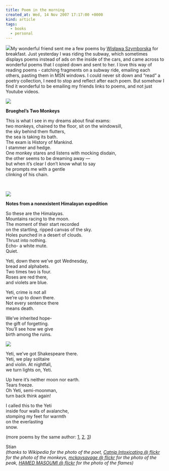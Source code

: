 ```yaml
---
title: Poem in the morning
created_at: Wed, 14 Nov 2007 17:17:00 +0000
kind: article
tags:
  - books
  - personal
---
```


![](http://upload.wikimedia.org/wikipedia/commons/thumb/3/3f/Szymborska.jpg/260px-Szymborska.jpg)My
wonderful friend sent me a few poems by [Wisława
Szymborska](http://en.wikipedia.org/wiki/Wislawa_Szymborska) for
breakfast. Just yesterday I was riding the subway, which sometimes
displays poems instead of ads on the inside of the cars, and came across
to wonderful poems that I copied down and sent to her. I love this way
of reading poems - catching fragments on a subway ride, emailing each
others, pasting them in MSN windows. I could never sit down and “read” a
poetry collection, I need to stop and reflect after each poem. But
somehow I find it wonderful to be emailing my friends links to poems,
and not just Youtube videos.

**![](http://farm1.static.flickr.com/112/294622423_e14170f41c_m.jpg)**

**Brueghel’s Two Monkeys**

This is what I see in my dreams about final exams:\
 two monkeys, chained to the floor, sit on the windowsill,\
 the sky behind them flutters,\
 the sea is taking its bath.\
 The exam is History of Mankind.\
 I stammer and hedge.\
 One monkey stares and listens with mocking disdain,\
 the other seems to be dreaming away —\
 but when it’s clear I don’t know what to say\
 he prompts me with a gentle\
 clinking of his chain.

 

**![](http://farm1.static.flickr.com/206/499173450_3f289c0455_m.jpg)**

**Notes from a nonexistent Himalayan expedition**

So these are the Himalayas.\
 Mountains racing to the moon.\
 The moment of their start recorded\
 on the startling, ripped canvas of the sky.\
 Holes punched in a desert of clouds.\
 Thrust into nothing.\
 Echo- a white mute.\
 Quiet.

Yeti, down there we’ve got Wednesday,\
 bread and alphabets.\
 Two times two is four.\
 Roses are red there,\
 and violets are blue.

Yeti, crime is not all\
 we’re up to down there.\
 Not every sentence there\
 means death.

We’ve inherited hope-\
 the gift of forgetting.\
 You’ll see how we give\
 birth among the ruins.

![](http://farm1.static.flickr.com/226/494768531_32ff2395fa_m.jpg)

Yeti, we’ve got Shakespeare there.\
 Yeti, we play solitaire\
 and violin. At nightfall,\
 we turn lights on, Yeti.

Up here it’s neither moon nor earth.\
 Tears freeze.\
 Oh Yeti, semi-moonman,\
 turn back think again!

I called this to the Yeti\
 inside four walls of avalanche,\
 stomping my feet for warmth\
 on the everlasting\
 snow.

(more poems by the same author: [1](http://www.polishworld.com/wsz/),
[2](http://www.mission.net/poland/warsaw/literature/poems/cat.htm),
[3](http://www.blesok.com.mk/tekst.asp?lang=eng&tekst=428))

Stian\
 *(thanks to Wikipedia for the photo of the poet, [Catnip Intoxicating @
flickr](http://flickr.com/photos/davidskitten/) for the photo of the
monkeys, [mckaysavage @ flickr](http://flickr.com/photos/mckaysavage/)
for the photo of the peak, [HAMED MASOUMI @
flickr](http://flickr.com/photos/hamedmasoumi/) for the photo of the
flames)*
